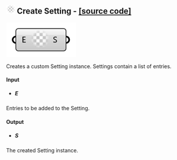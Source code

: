 ## ![](../images/icons/Create_Setting.png) Create Setting - [[source code]](https://github.com/Eddy3D-Dev/Eddy3D-UMCF/blob/release/UMCF/CMP/Meta/CreateSettingCMP.cs)

![](../images/components/Create_Setting.png)

Creates a custom Setting instance. Settings contain a list of entries.

#### Input
* ##### E
Entries to be added to the Setting.

#### Output
* ##### S
The created Setting instance.